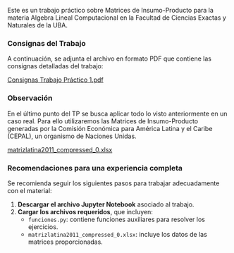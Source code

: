 Este es un trabajo práctico sobre Matrices de Insumo-Producto para la materia Algebra Lineal Computacional en la Facultad de Ciencias Exactas y Naturales de la UBA.

### Consignas del Trabajo

A continuación, se adjunta el archivo en formato PDF que contiene las consignas detalladas del trabajo:

[Consignas Trabajo Práctico 1.pdf](https://github.com/user-attachments/files/17527466/Consignas.Trabajo.Practico.1.pdf)

### Observación

En el último punto del TP se busca aplicar todo lo visto anteriormente en un caso real. Para ello utilizaremos las Matrices de Insumo-Producto generadas
por la Comisión Económica para América Latina y el Caribe (CEPAL), un organismo de
Naciones Unidas.

[matrizlatina2011_compressed_0.xlsx](https://github.com/user-attachments/files/17530795/matrizlatina2011_compressed_0.xlsx)

### Recomendaciones para una experiencia completa

Se recomienda seguir los siguientes pasos para trabajar adecuadamente con el material:

1. **Descargar el archivo Jupyter Notebook** asociado al trabajo.
2. **Cargar los archivos requeridos**, que incluyen:
   - `funciones.py`: contiene funciones auxiliares para resolver los ejercicios.
   - `matrizlatina2011_compressed_0.xlsx`: incluye los datos de las matrices proporcionadas.
